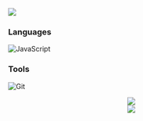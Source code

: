 <img src="https://capsule-render.vercel.app/api?type=waving&color=auto&height=200&section=header&text=Hi,&nbsp;I'm&nbsp;Yunjin!&fontSize=90" />

### Languages
![JavaScript](https://img.shields.io/badge/JavaScript-F7DF1E.svg?&style=for-the-badge&logo=JavaScript&logoColor=white)

### Tools
![Git](https://img.shields.io/badge/Git-F05032.svg?&style=for-the-badge&logo=Git&logoColor=white)

<div align="center"><img src="https://github-readme-stats.vercel.app/api/top-langs/?username=SoohyungSeo&layout=compact">	</div>	<div align="center"><img src="https://github-readme-stats.vercel.app/api?username=Yunjin&theme=tokyonight&show_icons=true"> </div>
